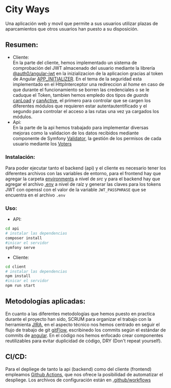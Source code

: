 # City Ways

Una aplicación web y movil que permite a sus usuarios utilizar plazas de aparcamientos que otros usuarios han puesto a su disposición.

## Resumen:

- Cliente: </br>
  En la parte del cliente, hemos implementado un sistema de comprobación del JWT almacenado del usuario mediante la librería [@auth0/angular-jwt](https://www.npmjs.com/package/@auth0/angular-jwt) en la inizializacion de la aplicacion gracias al token de Angular [APP_INITIALIZER](https://angular.io/api/core/APP_INITIALIZER). En el tema de la seguridad esta implementado en el HttpInterceptor una redireccion al _home_ en caso de que durante el funcionamiento se borren las credenciales o se le caduque el Token, tambien hemos empledo dos tipos de _guards_ [canLoad](https://angular.io/api/router/CanLoad) y [canActive](https://angular.io/api/router/CanActivate), el primero para controlar que se cargen los diferentes módulos que requieren estar autentautentificado y el segundo para controlar el acceso a las rutas una vez ya cargados los módulos.
  </br>
- Api: </br>
  En la parte de la api hemos trabajado para implementar diversas mejoras como la validacion de los datos recibidos mediante componente de Symfony [Validator](https://symfony.com/doc/current/validation.html), la gestión de los permisos de cada usuario mediante los [Voters](https://symfony.com/doc/current/security/voters.html)

### Instalación:

Para poder ejecutar tanto el backend (api) y el cliente es necesario tener los diferentes archivos con las variables de entorno, para el frontend hay que agregar la carpeta [environments](https://drive.google.com/file/d/1Vgpoy70Hnyoe3s10T3cHXRiDrcAP_FoK/view?usp=sharing) a nivel de _src_ y para el backend hay que agregar el archivo [.env](https://drive.google.com/file/d/1rDUuG9SYZvLNTLFaPgB6UJThMplEDRHG/view?usp=sharing) a nivel de raíz y generar las claves para los tokens JWT con openssl con el valor de la variable `JWT_PASSPHRASE` que se encuentra en el archivo `.env`

### Uso:

- API:

```bash
cd api
# instalar las dependencias
composer install
#inicar el servidor
symfony serve
```

- Cliente:

```bash
cd client
# instalar las dependencias
npm install
#inicar el servidor
npm run start
```

## Metodologías aplicadas:

En cuanto a las diferentes metodologías que hemos puesto en practica durante el proyecto han sido, SCRUM para organizar el trabajo con la herramienta [JIRA](https://iker322.atlassian.net/jira/software/projects/CW/boards/4), en el aspecto técnico nos hemos centrado en seguir el flujo de trabajo de git [gitFlow](https://www.atlassian.com/git/tutorials/comparing-workflows/gitflow-workflow), escribinedo los commits según el estándar de commits de [angular](https://github.com/angular/angular/blob/master/CONTRIBUTING.md#-commit-message-format). En el código nos hemos enfocado crear componentes reutilizables para evitar duplicidad de código, DRY (Don't repeat yourself).

## CI/CD:

Para el depliege de tanto la api (backend) como del cliente (frontend) empleamos [Github Actions](https://github.com/features/actions), que nos ofrece la posibilidad de automatizar el despliege. Los archivos de configuración están en [.github/workflows](./.github/workflows/)
